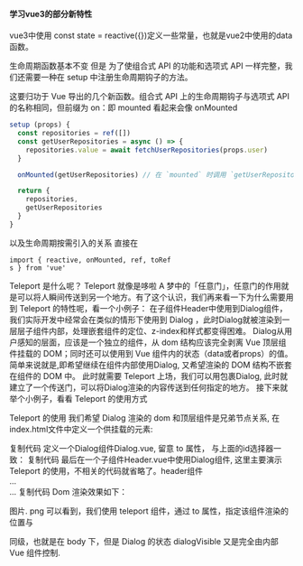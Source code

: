 #### 学习vue3的部分新特性

vue3中使用
const state = reactive({})定义一些常量，也就是vue2中使用的data函数。

生命周期函数基本不变 但是 为了使组合式 API 的功能和选项式 API 一样完整，我们还需要一种在 setup 中注册生命周期钩子的方法。

这要归功于 Vue 导出的几个新函数。组合式 API 上的生命周期钩子与选项式 API 的名称相同，但前缀为 on：即 mounted 看起来会像 onMounted

```js
setup (props) {
  const repositories = ref([])
  const getUserRepositories = async () => {
    repositories.value = await fetchUserRepositories(props.user)
  }

  onMounted(getUserRepositories) // 在 `mounted` 时调用 `getUserRepositories`

  return {
    repositories,
    getUserRepositories
  }
}
```

以及生命周期按需引入的关系 直接在
```
import { reactive, onMounted, ref, toRef
s } from 'vue'
```

Teleport 是什么呢？
Teleport 就像是哆啦 A 梦中的「任意门」，任意门的作用就是可以将人瞬间传送到另一个地方。有了这个认识，我们再来看一下为什么需要用到 Teleport 的特性呢，看一个小例子：
在子组件Header中使用到Dialog组件，我们实际开发中经常会在类似的情形下使用到 Dialog ，此时Dialog就被渲染到一层层子组件内部，处理嵌套组件的定位、z-index和样式都变得困难。
Dialog从用户感知的层面，应该是一个独立的组件，从 dom 结构应该完全剥离 Vue 顶层组件挂载的 DOM；同时还可以使用到 Vue 组件内的状态（data或者props）的值。简单来说就是,即希望继续在组件内部使用Dialog, 又希望渲染的 DOM 结构不嵌套在组件的 DOM 中。
此时就需要 Teleport 上场，我们可以用<Teleport>包裹Dialog, 此时就建立了一个传送门，可以将Dialog渲染的内容传送到任何指定的地方。
接下来就举个小例子，看看 Teleport 的使用方式

  Teleport 的使用
我们希望 Dialog 渲染的 dom 和顶层组件是兄弟节点关系, 在index.html文件中定义一个供挂载的元素:
<body>
  <div id="app"></div>
  <div id="dialog"></div>
</body>
复制代码
定义一个Dialog组件Dialog.vue, 留意 to 属性， 与上面的id选择器一致：
<template>
  <teleport to="#dialog">
    <div class="dialog">
      <div class="dialog_wrapper">
        <div class="dialog_header" v-if="title">
          <slot name="header">
            <span>{{ title }}</span>
          </slot>
        </div>
      </div>
      <div class="dialog_content">
        <slot></slot>
      </div>
      <div class="dialog_footer">
        <slot name="footer"></slot>
      </div>
    </div>
  </teleport>
</template>
复制代码
最后在一个子组件Header.vue中使用Dialog组件, 这里主要演示 Teleport 的使用，不相关的代码就省略了。header组件
<div class="header">
    ...
    <navbar />
    <Dialog v-if="dialogVisible"></Dialog>
</div>
...
复制代码
Dom 渲染效果如下：

图片. png
可以看到，我们使用 teleport 组件，通过 to 属性，指定该组件渲染的位置与 <div id="app"></div> 同级，也就是在 body 下，但是 Dialog 的状态 dialogVisible 又是完全由内部 Vue 组件控制.

